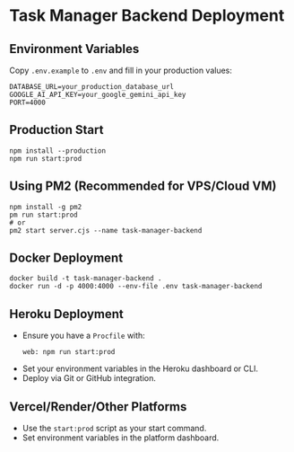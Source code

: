 # Task Manager Backend Deployment

## Environment Variables
Copy `.env.example` to `.env` and fill in your production values:
```
DATABASE_URL=your_production_database_url
GOOGLE_AI_API_KEY=your_google_gemini_api_key
PORT=4000
```

## Production Start
```
npm install --production
npm run start:prod
```

## Using PM2 (Recommended for VPS/Cloud VM)
```
npm install -g pm2
pm run start:prod
# or
pm2 start server.cjs --name task-manager-backend
```

## Docker Deployment
```
docker build -t task-manager-backend .
docker run -d -p 4000:4000 --env-file .env task-manager-backend
```

## Heroku Deployment
- Ensure you have a `Procfile` with:
  ```
  web: npm run start:prod
  ```
- Set your environment variables in the Heroku dashboard or CLI.
- Deploy via Git or GitHub integration.

## Vercel/Render/Other Platforms
- Use the `start:prod` script as your start command.
- Set environment variables in the platform dashboard. 
